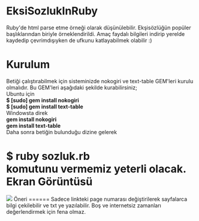 EksiSozlukInRuby
================

Ruby'de html parse etme örneği olarak düşünülebilir.
Ekşisözlüğün popüler başlıklarından biriyle örneklendirildi.
Amaç faydalı bilgileri indirip yerelde kaydedip çevrimdışıyken de ufkunu katlayabilmek olabilir :)

Kurulum
=======
Betiği çalıştırabilmek için sisteminizde nokogiri ve text-table GEM'leri kurulu olmalıdır. 
Bu GEM'leri aşağıdaki şekilde kurabilirsiniz;<br>
Ubuntu için<br>
  <b> $ [sudo] gem install nokogiri<br></b>
  <b>$ [sudo] gem install text-table<br></b>
Windowsta direk<br>
 <b> gem install nokogiri</b><br>
  <b>gem install text-table</b><br>
  Daha sonra betiğin bulunduğu dizine gelerek<br>
  
 <b> $ ruby sozluk.rb </b>   <br>
  komutunu vermemiz yeterli olacak.<br>
Ekran Görüntüsü
=======
<img src="http://i.imgur.com/WqmFCGL.png">
Öneri
======
Sadece linkteki page numarası değiştirilerek sayfalarca bilgi çekilebilir ve txt ye yazılabilir.
Boş ve internetsiz zamanları değerlendirmek için fena olmaz.

